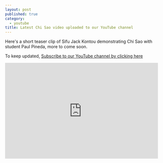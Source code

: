 ```yaml
---
layout: post
published: true
category: 
  - youtube
title: Latest Chi Sao video uploaded to our YouTube channel
---
```



Here's a short teaser clip of Sifu Jack Kontou demonstrating Chi Sao with student Paul Pineda, more to come soon. 

To keep updated, [Subscribe to our YouTube channel by clicking here](http://www.youtube.com/subscription_center?add_user=JackKontou)

<iframe width="100%" height="315px" src="https://www.youtube.com/embed/njDz36nBY9k?rel=0" frameborder="0" allowfullscreen></iframe>